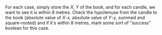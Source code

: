 For each case, simply store the *X*, *Y* of the book, and for each candle, we want to see it is within 8 metres. Check the hypotenuse from the candle to the book (absolute value of *X*-*x*, absolute value of *Y*-*y*, summed and square-rooted) and if it's within 8 metres, mark some sort of "success" boolean for this case.
